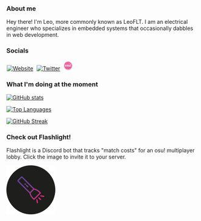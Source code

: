 ### About me
Hey there! I'm Leo, more commonly known as LeoFLT. I am an electrical engineer who specializes in embedded systems that occasionally dabbles in web development.

### Socials
[<img alt="Website" width="24px" hspace="1px" src="https://leoflt.com/favicon.svg" />][site]
[<img alt="Twitter" width="24px" hspace="4px" src="https://i.imgur.com/KltN3kv.png" />][twitter]
[<img alt="osu!" width="25px" src="https://raw.githubusercontent.com/ppy/osu-web/master/public/images/layout/osu-logo%402x.png" />][osu]
<br>

### What I'm doing at the moment

[![GitHub stats](https://github-readme-stats.vercel.app/api?username=LeoFLT&theme=github_dark&hide_border=true)](https://github.com/anuraghazra/github-readme-stats)

[![Top Languages](https://github-readme-stats.vercel.app/api/top-langs/?username=LeoFLT&theme=github_dark&hide_border=true&layout=compact)](https://github.com/anuraghazra/github-readme-stats)

[![GitHub Streak](https://github-readme-streak-stats.herokuapp.com/?user=LeoFLT&theme=github-dark&hide_border=true&stroke=c3d1d9&ring=4c8eda&sideLabels=bdcbd3&sideNums=bdcbd3&currStreakLabel=bdcbd3&currStreakNum=bdcbd3&dates=bdcbd3)](https://git.io/streak-stats)


### Check out Flashlight!

Flashlight is a Discord bot that tracks "match costs" for an osu! multiplayer lobby. Click the image to invite it to your server.

[<img align="left" width="128px" alt="Click to invite Flashlight to your guild" src="https://raw.githubusercontent.com/LeoFLT/FlashlightBot/main/assets/flashlight.svg"></img>][flashlight]

[flashlight]: https://flashlight.leoflt.com
[osu]: https://osu.ppy.sh/users/3668779
[site]: https://leoflt.com
[twitter]: https://twitter.com/leoflt
